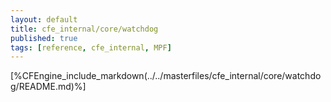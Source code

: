 ```yaml
---
layout: default
title: cfe_internal/core/watchdog
published: true
tags: [reference, cfe_internal, MPF]
---
```


[%CFEngine_include_markdown(../../masterfiles/cfe_internal/core/watchdog/README.md)%]
